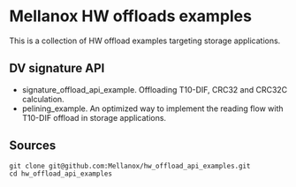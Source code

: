 # Mellanox HW offloads examples

This is a collection of HW offload examples targeting storage applications.

## DV signature API

* signature_offload_api_example. Offloading T10-DIF, CRC32 and CRC32C calculation.
* pelining_example. An optimized way to implement the reading flow with T10-DIF offload in storage applications.

## Sources

```
git clone git@github.com:Mellanox/hw_offload_api_examples.git
cd hw_offload_api_examples
```

